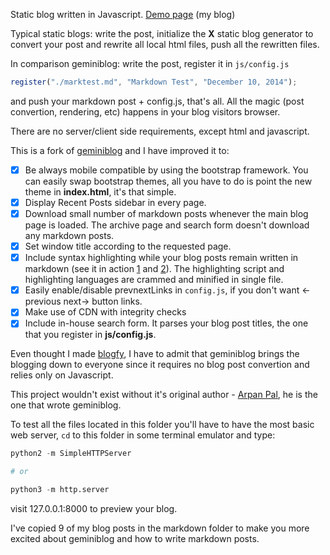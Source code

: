 Static blog written in Javascript. [Demo page](https://wifiextender.github.io) (my blog)

Typical static blogs: write the post, initialize the **X** static blog generator to convert your post and rewrite all local html files, push all the rewritten files.

In comparison geminiblog: write the post, register it in `js/config.js`

```javascript
register("./marktest.md", "Markdown Test", "December 10, 2014");
```

and push your markdown post + config.js, that's all. All the magic (post convertion, rendering, etc) happens in your blog visitors browser.

There are no server/client side requirements, except html and javascript.

This is a fork of [geminiblog](https://github.com/arpanpal010/geminiblog) and I have improved it to:

- [x] Be always mobile compatible by using the bootstrap framework. You can easily swap bootstrap themes, all you have to do is point the new theme in **index.html**, it's that simple.
- [x] Display Recent Posts sidebar in every page.
- [x] Download small number of markdown posts whenever the main blog page is loaded. The archive page and search form doesn't download any markdown posts.
- [x] Set window title according to the requested page.
- [x] Include syntax highlighting while your blog posts remain written in markdown (see it in action [1](https://wifiextender.github.io/#!post=switching-from-archlinux-to-freebsd-then-gentoo) and [2](https://wifiextender.github.io/#!post=install-owncloud-with-ssl-and-nginx-in-centos--version-3-)). The highlighting script and highlighting languages are crammed and minified in single file.
- [x] Easily enable/disable prevnextLinks in `config.js`, if you don't want <-previous next-> button links.
- [x] Make use of CDN with integrity checks
- [x] Include in-house search form. It parses your blog post titles, the one that you register in **js/config.js**.

Even thought I made [blogfy](https://github.com/wifiextender/blogfy), I have to admit that geminiblog brings the blogging down to everyone since it requires no blog post convertion and relies only on Javascript.

This project wouldn't exist without it's original author - [Arpan Pal](https://github.com/arpanpal010), he is the one that wrote geminiblog.

To test all the files located in this folder you'll have to have the most basic web server, `cd` to this folder in some terminal emulator and type:

```python
python2 -m SimpleHTTPServer

# or

python3 -m http.server
```

visit 127.0.0.1:8000 to preview your blog.

I've copied 9 of my blog posts in the markdown folder to make you more excited about geminiblog and how to write markdown posts.
